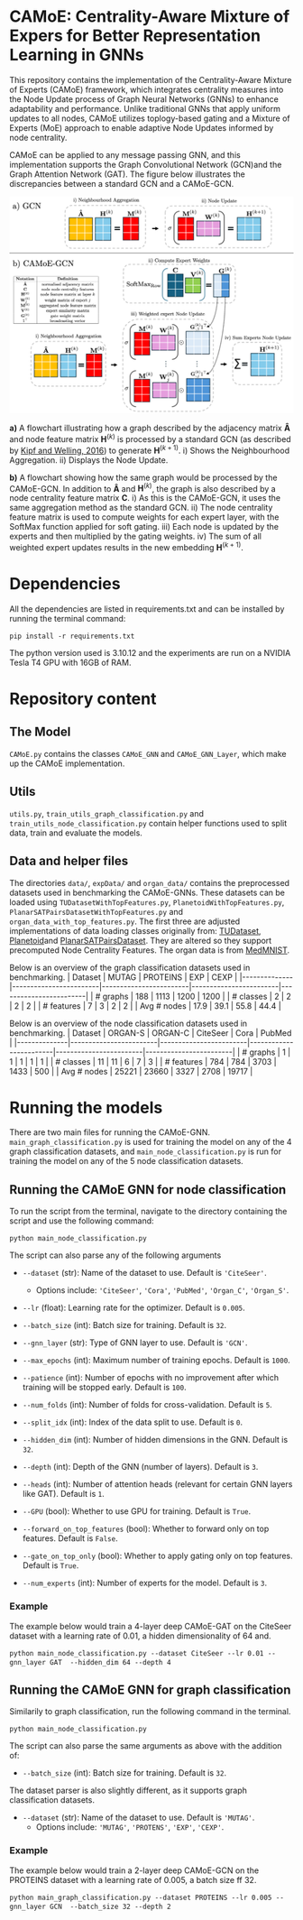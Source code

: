 # CAMoE: Centrality-Aware Mixture of Expers for Better Representation Learning in GNNs
This repository contains the implementation of the Centrality-Aware Mixture of Experts (CAMoE) framework, which integrates centrality measures into the Node Update process of Graph Neural Networks (GNNs) to enhance  adaptability and performance. Unlike traditional GNNs that apply uniform updates to all nodes, CAMoE utilizes toplogy-based gating and a Mixture of Experts (MoE) approach to enable adaptive Node Updates informed by node centrality.

CAMoE can be applied to any message passing GNN, and this implementation supports the Graph Convolutional Network (GCN)and the Graph Attention Network (GAT). The figure below illustrates the discrepancies between a standard GCN and a CAMoE-GCN.

![architecture](figures/architecture.png)

**a)** A flowchart illustrating how a graph described by the adjacency matrix $\mathbf{\hat{A}}$ and node feature matrix $\mathbf{H}^{(k)}$ is processed by a standard GCN (as described by [Kipf and Welling, 2016](https://arxiv.org/abs/1609.02907)) to generate $\mathbf{H}^{(k+1)}$. i) Shows the Neighbourhood Aggregation. ii) Displays the Node Update.

**b)** A flowchart showing how the same graph would be processed by the CAMoE-GCN. In addition to $\mathbf{\hat{A}}$ and $\mathbf{H}^{(k)}$, the graph is also described by a node centrality feature matrix $\mathbf{C}$. i) As this is the CAMoE-GCN, it uses the same aggregation method as the standard GCN. ii) The node centrality feature matrix is used to compute weights for each expert layer, with the SoftMax function applied for soft gating. iii) Each node is updated by the experts and then multiplied by the gating weights. iv) The sum of all weighted expert updates results in the new embedding $\mathbf{H}^{(k+1)}$.

# Dependencies
All the dependencies are listed in requirements.txt and can be installed by running the terminal command:
```
pip install -r requirements.txt
```

The python version used is 3.10.12 and the experiments are run on a NVIDIA Tesla T4 GPU with 16GB of RAM.

# Repository content

## The Model
`CAMoE.py` contains the classes `CAMoE_GNN` and `CAMoE_GNN_Layer`, which make up the CAMoE implementation.

## Utils
`utils.py`, `train_utils_graph_classification.py` and `train_utils_node_classification.py` contain helper functions used to split data, train and evaluate the models.

## Data and helper files
The directories `data/`, `expData/` and `organ_data/` contains the preprocessed datasets used in benchmarking the CAMoE-GNNs. These datasets can be loaded using `TUDatasetWithTopFeatures.py`, `PlanetoidWithTopFeatures.py`, `PlanarSATPairsDatasetWithTopFeatures.py` and `organ_data_with_top_features.py`. The first three are adjusted implementations of data loading classes originally from: [TUDataset](https://pytorch-geometric.readthedocs.io/en/latest/_modules/torch_geometric/datasets/tu_dataset.html#TUDataset), [Planetoid](https://pytorch-geometric.readthedocs.io/en/latest/_modules/torch_geometric/datasets/planetoid.html#Planetoid)and [PlanarSATPairsDataset](https://github.com/ralphabb/GNN-RNI/blob/main/PlanarSATPairsDataset.py). They are altered so they support precomputed Node Centrality Features. The organ data is from [MedMNIST](https://medmnist.com/).

Below is an overview of the graph classification datasets used in benchmarking.
| Dataset      | MUTAG                  | PROTEINS               | EXP                    | CEXP                   |
|--------------|------------------------|------------------------|------------------------|------------------------|
| # graphs     | 188                    | 1113                   | 1200                   | 1200                   |
| # classes    | 2                      | 2                      | 2                      | 2                      |
| # features   | 7                      | 3                      | 2                      | 2                      |
| Avg # nodes  | 17.9                   | 39.1                   | 55.8                   | 44.4                   |

Below is an overview of the node classification datasets used in benchmarking.
| Dataset      | ORGAN-S                | ORGAN-C                | CiteSeer               | Cora                   | PubMed                 |
|--------------|------------------------|------------------------|------------------------|------------------------|------------------------|
| # graphs     | 1                      | 1                      | 1                      | 1                      | 1                      |
| # classes    | 11                     | 11                     | 6                      | 7                      | 3                      |
| # features   | 784                    | 784                    | 3703                   | 1433                   | 500                    |
| Avg # nodes  | 25221                  | 23660                  | 3327                   | 2708                   | 19717                  |

# Running the models
There are two main files for running the CAMoE-GNN.  ```main_graph_classification.py``` is used for training the model on any of the 4 graph classification datasets, and ```main_node_classification.py``` is run for training the model on any of the 5 node classification datasets.



## Running the CAMoE GNN for node classification

To run the script from the terminal, navigate to the directory containing the script and use the following command:

```
python main_node_classification.py 
```

The script can also parse any of the following arguments

- `--dataset` (str): Name of the dataset to use. Default is `'CiteSeer'`.
  - Options include: `'CiteSeer'`, `'Cora'`, `'PubMed'`, `'Organ_C'`, `'Organ_S'`.

- `--lr` (float): Learning rate for the optimizer. Default is `0.005`.

- `--batch_size` (int): Batch size for training. Default is `32`.

- `--gnn_layer` (str): Type of GNN layer to use. Default is `'GCN'`.

- `--max_epochs` (int): Maximum number of training epochs. Default is `1000`.

- `--patience` (int): Number of epochs with no improvement after which training will be stopped early. Default is `100`.

- `--num_folds` (int): Number of folds for cross-validation. Default is `5`.

- `--split_idx` (int): Index of the data split to use. Default is `0`.

- `--hidden_dim` (int): Number of hidden dimensions in the GNN. Default is `32`.

- `--depth` (int): Depth of the GNN (number of layers). Default is `3`.

- `--heads` (int): Number of attention heads (relevant for certain GNN layers like GAT). Default is `1`.

- `--GPU` (bool): Whether to use GPU for training. Default is `True`.

- `--forward_on_top_features` (bool): Whether to forward only on top features. Default is `False`.

- `--gate_on_top_only` (bool): Whether to apply gating only on top features. Default is `True`.

- `--num_experts` (int): Number of experts for the model. Default is `3`.

### Example

The example below would train a 4-layer deep CAMoE-GAT on the CiteSeer dataset with a learning rate of 0.01, a hidden dimensionality of 64 and.

```
python main_node_classification.py --dataset CiteSeer --lr 0.01 --gnn_layer GAT  --hidden_dim 64 --depth 4
```

## Running the CAMoE GNN for graph classification

Similarily to graph classification, run the following command in the terminal.
```
python main_node_classification.py 
```

The script can also parse the same arguments as above with the addition of:

- `--batch_size` (int): Batch size for training. Default is `32`.

The dataset parser is also slightly different, as it supports graph classification datasets.

- `--dataset` (str): Name of the dataset to use. Default is `'MUTAG'`.
  - Options include: `'MUTAG'`, `'PROTENS'`, `'EXP'`, `'CEXP'`.

### Example

The example below would train a 2-layer deep CAMoE-GCN on the PROTEINS dataset with a learning rate of 0.005, a batch size ff 32.

```
python main_graph_classification.py --dataset PROTEINS --lr 0.005 --gnn_layer GCN  --batch_size 32 --depth 2
```